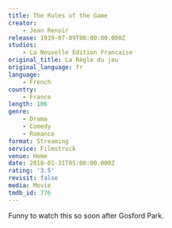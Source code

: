 ```yaml
---
title: The Rules of the Game
creator:
    - Jean Renoir
release: 1939-07-09T00:00:00.000Z
studios:
    - La Nouvelle Edition Francaise
original_title: La Règle du jeu
original_language: fr
language:
    - French
country:
    - France
length: 106
genre:
    - Drama
    - Comedy
    - Romance
format: Streaming
service: Filmstruck
venue: Home
date: 2018-01-31T05:00:00.000Z
rating: '3.5'
revisit: false
media: Movie
tmdb_id: 776
---
```


Funny to watch this so soon after Gosford Park.
